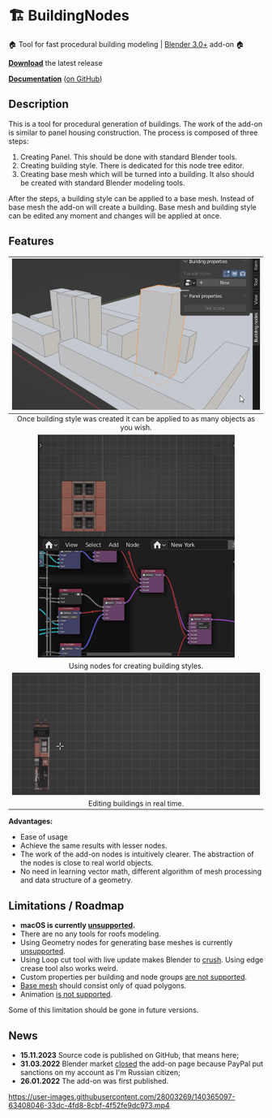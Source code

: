 # 🏗️ BuildingNodes

🏠 Tool for fast procedural building modeling | [Blender 3.0+](https://www.blender.org/) add-on 🏠

[**Download**](https://github.com/Durman/BuildingNodes/releases/latest) the latest release

[**Documentation**](https://durman.github.io/BuildingNodesDocs/) ([on GitHub](https://github.com/Durman/BuildingNodesDocs))

## Description

This is a tool for procedural generation of buildings. The work of the add-on
is similar to panel housing construction. The process is composed of three
steps:

1. Creating Panel. This should be done with standard Blender tools.
2. Creating building style. There is dedicated for this node tree editor.
3. Creating base mesh which will be turned into a building. It also should be 
   created with standard Blender modeling tools.

After the steps, a building style can be applied to a base mesh. Instead of
base mesh the add-on will create a building. Base mesh and building style can
be edited any moment and changes will be applied at once.

## Features
| ![figure](https://github.com/Durman/BuildingNodesDocs/blob/main/docs/images/Apply_style.gif) |
|:---:|
| Once building style was created it can be applied to as many objects as you wish. |
| ![figure](https://github.com/Durman/BuildingNodesDocs/blob/main/docs/images/Using_nodes.gif)|
| Using nodes for creating building styles. |
| ![figure](https://github.com/Durman/BuildingNodesDocs/blob/main/docs/images/Edit_facade.gif)|
| Editing buildings in real time. |

**Advantages:**
- Ease of usage
- Achieve the same results with lesser nodes.
- The work of the add-on nodes is intuitively clearer. The abstraction of the
  nodes is close to real world objects.
- No need in learning vector math, different algorithm of mesh processing and
  data structure of a geometry.

## Limitations / Roadmap

- **macOS is currently [unsupported](https://github.com/Durman/BuildingNodesDocs/issues/5).**
- There are no any tools for roofs modeling. 
- Using Geometry nodes for generating base meshes is currently [unsupported][1].
- Using Loop cut tool with live update makes Blender to [crush][2]. Using edge
  crease tool also works weird.
- Custom properties per building and node groups [are not supported][3].
- [Base mesh][4] should consist only of quad polygons.
- Animation [is not supported][1].

[1]: https://durman.github.io/BuildingNodesDocs/execution_system.html
[2]: https://developer.blender.org/T67093
[3]: https://durman.github.io/BuildingNodesDocs/execution_system.html#tree-editor
[4]: https://durman.github.io/BuildingNodesDocs/data_structure.html#base-geometry

Some of this limitation should be gone in future versions.

## News

- **15.11.2023** Source code is published on GitHub, that means here;
- **31.03.2022** Blender market [closed][5] the add-on page because PayPal put
  sanctions on my account as I'm Russian citizen;
- **26.01.2022** The add-on was first published.

[5]: https://user-images.githubusercontent.com/28003269/161481199-7e69af6b-c4ae-4f23-981c-aa563a7c7789.png

https://user-images.githubusercontent.com/28003269/140365097-63408046-33dc-4fd8-8cbf-4f52fe9dc973.mp4
